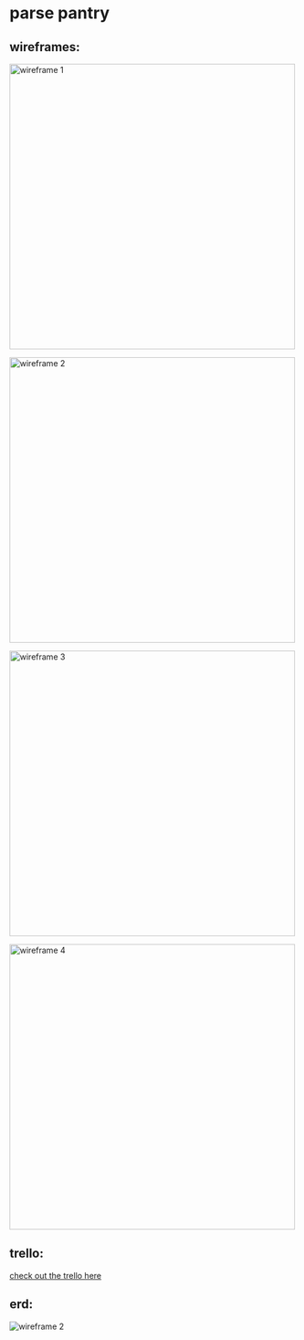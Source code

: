 # parse pantry

## wireframes:

<img src="https://i.imgur.com/epv3aHd.png"
     alt="wireframe 1"
     width=500 
/>

<img src="https://i.imgur.com/MWvB05M.png"
     alt="wireframe 2"
     width=500 
/>

<img src="https://i.imgur.com/TUqC8h6.png"
     alt="wireframe 3"
     width=500 
/>

<img src="https://i.imgur.com/V2b9tn8.png"
     alt="wireframe 4"
     width=500 
/>
<div>
    <h2>trello:</h2>
    <a href=https://trello.com/b/3BGojm1L/parse-pantry>check out the trello here</a>
</div>

<h2>erd:</h2>
    <img src="https://i.imgur.com/nXuyCvK.png"
     alt="wireframe 2"
     style="
     display: flex; 
     justify-content: center;
     align-items: center;" 
</div>